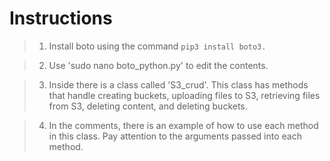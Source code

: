 # Instructions

> 1. Install boto using the command `pip3 install boto3.`

> 2. Use 'sudo nano boto_python.py' to edit the contents.

> 3. Inside there is a class called 'S3_crud'. This class has methods that handle creating buckets, uploading files to S3, retrieving files from S3, deleting content, and deleting buckets.

> 4. In the comments, there is an example of how to use each method in this class. Pay attention to the arguments passed into each method.